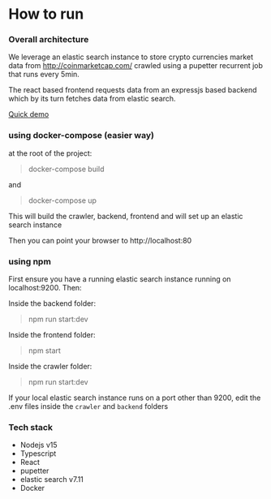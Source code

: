 # How to run

### Overall architecture
We leverage an elastic search instance to store crypto currencies market data from http://coinmarketcap.com/ crawled using a pupetter recurrent job that runs every 5min. 

The react based frontend requests data from an expressjs based backend which by its turn fetches data from elastic search.

[Quick demo](https://drive.google.com/file/d/17Ds9uEjNUTlMUdY74p0SUv2gFOddHJpO/view?usp=sharing)

### using docker-compose (easier way)
at the root of the project:

> docker-compose build

and

> docker-compose up

This will build the crawler, backend, frontend and will set up an elastic search instance 

Then you can point your browser to http://localhost:80

### using npm
First ensure you have a running elastic search instance running on localhost:9200. Then:

Inside the backend folder:
> npm run start:dev

Inside the frontend folder:
> npm start

Inside the crawler folder:
> npm run start:dev

If your local elastic search instance runs on a port other than 9200, edit the .env files inside the `crawler` and `backend` folders

### Tech stack
* Nodejs v15
* Typescript
* React
* pupetter
* elastic search v7.11
* Docker
